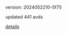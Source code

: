 version: 2024052210-5f75

updated 441 avds

[details](https://github.com/0x74f917491bfa7ebfa379/ali_avd_db/blob/master/change_log/2024/05/22/10/5f75.txt)